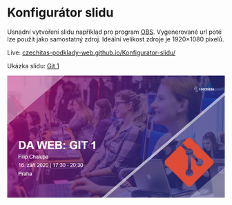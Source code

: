 # Konfigurátor slidu

Usnadní vytvoření slidu například pro program [OBS](https://obsproject.com/). Vygenerované url poté lze použít jako samostatný zdroj. Ideální velikost zdroje je 1920×1080 pixelů.

Live: [czechitas-podklady-web.github.io/Konfigurator-slidu/](https://czechitas-podklady-web.github.io/Konfigurator-slidu/)

Ukázka slidu: [Git 1](https://czechitas-podklady-web.github.io/Konfigurator-slidu/slide.html?title=DA+Web%3A+Git+1&meta1=Filip+Chalupa&meta2=16.+z%C3%A1%C5%99%C3%AD+2020+%7C+17%3A30+-+20%3A30&meta3=Praha&icon=https%3A%2F%2Ficonape.com%2Fwp-content%2Ffiles%2Fni%2F64759%2Fpng%2Fgit-icon.png)

![ukázka](example.jpg)
